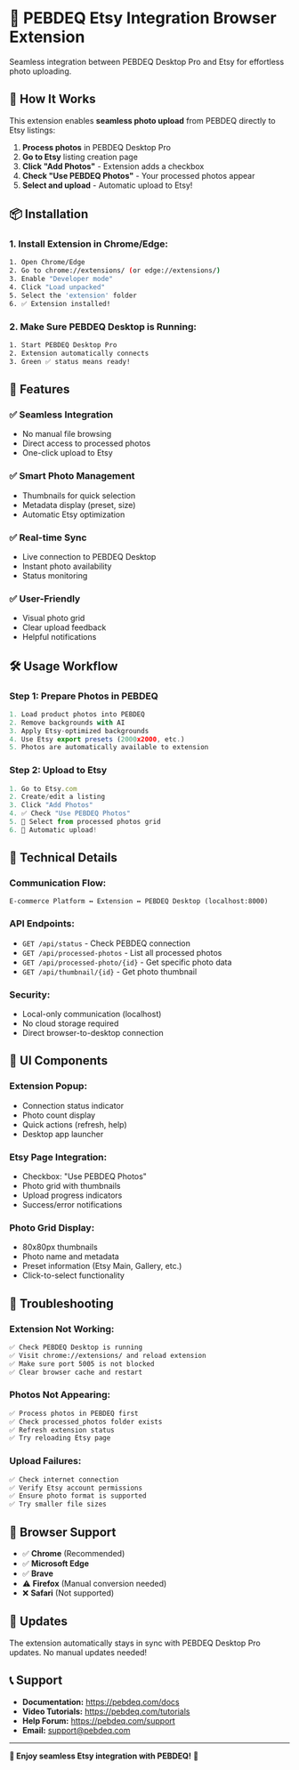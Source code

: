 # 🎨 PEBDEQ Etsy Integration Browser Extension

Seamless integration between PEBDEQ Desktop Pro and Etsy for effortless photo uploading.

## 🚀 How It Works

This extension enables **seamless photo upload** from PEBDEQ directly to Etsy listings:

1. **Process photos** in PEBDEQ Desktop Pro
2. **Go to Etsy** listing creation page
3. **Click "Add Photos"** - Extension adds a checkbox
4. **Check "Use PEBDEQ Photos"** - Your processed photos appear
5. **Select and upload** - Automatic upload to Etsy!

## 📦 Installation

### 1. Install Extension in Chrome/Edge:
```bash
1. Open Chrome/Edge
2. Go to chrome://extensions/ (or edge://extensions/)
3. Enable "Developer mode"
4. Click "Load unpacked"
5. Select the 'extension' folder
6. ✅ Extension installed!
```

### 2. Make Sure PEBDEQ Desktop is Running:
```bash
1. Start PEBDEQ Desktop Pro
2. Extension automatically connects
3. Green ✅ status means ready!
```

## 🎯 Features

### ✅ **Seamless Integration**
- No manual file browsing
- Direct access to processed photos
- One-click upload to Etsy

### ✅ **Smart Photo Management**
- Thumbnails for quick selection
- Metadata display (preset, size)
- Automatic Etsy optimization

### ✅ **Real-time Sync**
- Live connection to PEBDEQ Desktop
- Instant photo availability
- Status monitoring

### ✅ **User-Friendly**
- Visual photo grid
- Clear upload feedback
- Helpful notifications

## 🛠️ Usage Workflow

### **Step 1: Prepare Photos in PEBDEQ**
```javascript
1. Load product photos into PEBDEQ
2. Remove backgrounds with AI
3. Apply Etsy-optimized backgrounds
4. Use Etsy export presets (2000x2000, etc.)
5. Photos are automatically available to extension
```

### **Step 2: Upload to Etsy**
```javascript
1. Go to Etsy.com
2. Create/edit a listing
3. Click "Add Photos"
4. ✅ Check "Use PEBDEQ Photos"
5. 📸 Select from processed photos grid
6. 🚀 Automatic upload!
```

## 🔧 Technical Details

### **Communication Flow:**
```
E-commerce Platform ↔ Extension ↔ PEBDEQ Desktop (localhost:8000)
```

### **API Endpoints:**
- `GET /api/status` - Check PEBDEQ connection
- `GET /api/processed-photos` - List all processed photos
- `GET /api/processed-photo/{id}` - Get specific photo data
- `GET /api/thumbnail/{id}` - Get photo thumbnail

### **Security:**
- Local-only communication (localhost)
- No cloud storage required
- Direct browser-to-desktop connection

## 🎨 UI Components

### **Extension Popup:**
- Connection status indicator
- Photo count display
- Quick actions (refresh, help)
- Desktop app launcher

### **Etsy Page Integration:**
- Checkbox: "Use PEBDEQ Photos"
- Photo grid with thumbnails
- Upload progress indicators
- Success/error notifications

### **Photo Grid Display:**
- 80x80px thumbnails
- Photo name and metadata
- Preset information (Etsy Main, Gallery, etc.)
- Click-to-select functionality

## 🐛 Troubleshooting

### **Extension Not Working:**
```bash
✅ Check PEBDEQ Desktop is running
✅ Visit chrome://extensions/ and reload extension
✅ Make sure port 5005 is not blocked
✅ Clear browser cache and restart
```

### **Photos Not Appearing:**
```bash
✅ Process photos in PEBDEQ first
✅ Check processed_photos folder exists
✅ Refresh extension status
✅ Try reloading Etsy page
```

### **Upload Failures:**
```bash
✅ Check internet connection
✅ Verify Etsy account permissions
✅ Ensure photo format is supported
✅ Try smaller file sizes
```

## 📱 Browser Support

- ✅ **Chrome** (Recommended)
- ✅ **Microsoft Edge**
- ✅ **Brave**
- ⚠️ **Firefox** (Manual conversion needed)
- ❌ **Safari** (Not supported)

## 🔄 Updates

The extension automatically stays in sync with PEBDEQ Desktop Pro updates. No manual updates needed!

## 📞 Support

- **Documentation:** https://pebdeq.com/docs
- **Video Tutorials:** https://pebdeq.com/tutorials  
- **Help Forum:** https://pebdeq.com/support
- **Email:** support@pebdeq.com

---

**🎉 Enjoy seamless Etsy integration with PEBDEQ!** 🚀